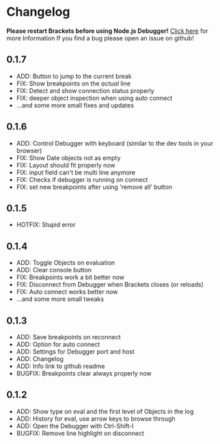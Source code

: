 # Changelog

**Please restart Brackets before using Node.js Debugger!**
[Click here](https://github.com/TheBenji/brackets-node-debugger#how-to-use-it) for more Information
If you find a bug please open an issue on github!

## 0.1.7

* ADD: Button to jump to the current break
* FIX: Show breakpoints on the _actual_ line
* FIX: Detect and show connection status properly
* FIX: deeper object inspection when using auto connect
* ...and some more small fixes and updates

## 0.1.6

* ADD: Control Debugger with keyboard (similar to the dev tools in your browser)
* FIX: Show Date objects not as empty
* FIX: Layout should fit properly now
* FIX: input field can't be multi line anymore
* FIX: Checks if debugger is running on connect
* FIX: set new breakpoints after using 'remove all' button

## 0.1.5
* HOTFIX: Stupid error

## 0.1.4
* ADD: Toggle Objects on evaluation
* ADD: Clear console button
* FIX: Breakpoints work a bit better now
* FIX: Disconnect from Debugger when Brackets closes (or reloads)
* FIX: Auto connect works better now
* ...and some more small tweaks

## 0.1.3
* ADD: Save breakpoints on reconnect
* ADD: Option for auto connect
* ADD: Settings for Debugger port and host
* ADD: Changelog
* ADD: Info link to github readme
* BUGFIX: Breakpoints clear always properly now

## 0.1.2
* ADD: Show type on eval and the first level of Objects in the log
* ADD: History for eval, use arrow keys to browse through
* ADD: Open the Debugger with Ctrl-Shift-I
* BUGFIX: Remove line highlight on disconnect
